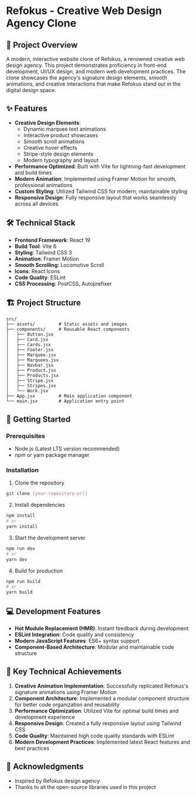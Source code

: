 # Refokus - Creative Web Design Agency Clone

## 🚀 Project Overview
A modern, interactive website clone of Refokus, a renowned creative web design agency. This project demonstrates proficiency in front-end development, UI/UX design, and modern web development practices. The clone showcases the agency's signature design elements, smooth animations, and creative interactions that make Refokus stand out in the digital design space.

## ✨ Features
- **Creative Design Elements**:
  - Dynamic marquee text animations
  - Interactive product showcases
  - Smooth scroll animations
  - Creative hover effects
  - Stripe-style design elements
  - Modern typography and layout
- **Performance Optimized**: Built with Vite for lightning-fast development and build times
- **Modern Animation**: Implemented using Framer Motion for smooth, professional animations
- **Custom Styling**: Utilized Tailwind CSS for modern, maintainable styling
- **Responsive Design**: Fully responsive layout that works seamlessly across all devices

## 🛠️ Technical Stack
- **Frontend Framework**: React 19
- **Build Tool**: Vite 6
- **Styling**: Tailwind CSS 3
- **Animation**: Framer Motion
- **Smooth Scrolling**: Locomotive Scroll
- **Icons**: React Icons
- **Code Quality**: ESLint
- **CSS Processing**: PostCSS, Autoprefixer

## 🏗️ Project Structure
```
src/
├── assets/         # Static assets and images
├── components/     # Reusable React components
│   ├── Button.jsx
│   ├── Card.jsx
│   ├── Cards.jsx
│   ├── Footer.jsx
│   ├── Marquee.jsx
│   ├── Marquees.jsx
│   ├── Navbar.jsx
│   ├── Product.jsx
│   ├── Products.jsx
│   ├── Stripe.jsx
│   ├── Stripes.jsx
│   └── Work.jsx
├── App.jsx         # Main application component
└── main.jsx        # Application entry point
```

## 🚀 Getting Started

### Prerequisites
- Node.js (Latest LTS version recommended)
- npm or yarn package manager

### Installation
1. Clone the repository
```bash
git clone [your-repository-url]
```

2. Install dependencies
```bash
npm install
# or
yarn install
```

3. Start the development server
```bash
npm run dev
# or
yarn dev
```

4. Build for production
```bash
npm run build
# or
yarn build
```

## 💻 Development Features
- **Hot Module Replacement (HMR)**: Instant feedback during development
- **ESLint Integration**: Code quality and consistency
- **Modern JavaScript Features**: ES6+ syntax support
- **Component-Based Architecture**: Modular and maintainable code structure

## 🎯 Key Technical Achievements
1. **Creative Animation Implementation**: Successfully replicated Refokus's signature animations using Framer Motion
2. **Component Architecture**: Implemented a modular component structure for better code organization and reusability
3. **Performance Optimization**: Utilized Vite for optimal build times and development experience
4. **Responsive Design**: Created a fully responsive layout using Tailwind CSS
5. **Code Quality**: Maintained high code quality standards with ESLint
6. **Modern Development Practices**: Implemented latest React features and best practices



## 🙏 Acknowledgments
- Inspired by Refokus design agency
- Thanks to all the open-source libraries used in this project
